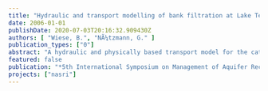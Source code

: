 ```yaml
---
title: "Hydraulic and transport modelling of bank filtration at Lake Tegel (Berlin)"
date: 2006-01-01
publishDate: 2020-07-03T20:16:32.909430Z
authors: [ "Wiese, B.", "NÃ¼tzmann, G." ]
publication_types: ["0"]
abstract: "A hydraulic and physically based transport model for the catchment of a well field was set up. With the study area situated in a region strongly influenced by surrounding well galleries the boundary conditions had to be worked out during modelling and partially had to be transient. Two important processes were clarified: Bank filtrate extracted at the investigated transect is composed of 3 water qualities from horizontal layers, each with a different age and infiltration area. Sampled wells containing the different water types were identified, providing information for correct chemical interpretation. Secondly, the lake sediments show a pronounced seasonal fluctuation in their leakage coefficient, with its winter values doubling in summer, and lagging 2–4 months behind water temperature."
featured: false
publication: "*5th International Symposium on Management of Aquifer Recharge / IHP-VI, Series on Groundwater*"
projects: ["nasri"]
---
```


